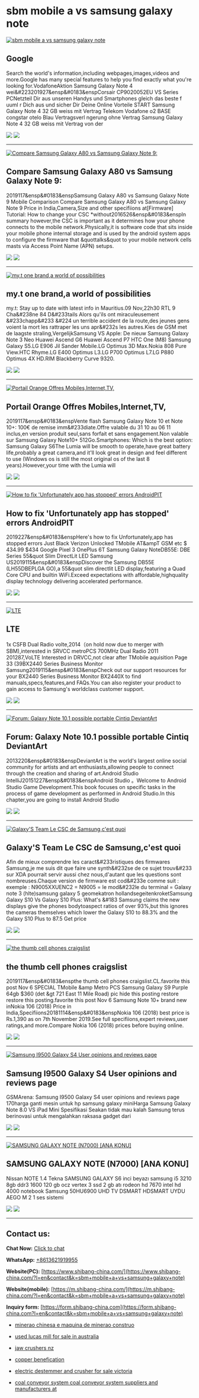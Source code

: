 # sbm mobile a vs samsung galaxy note

<a href="https://swt.shibang-china.com/?l=en&img&k=sbm+mobile+a+vs+samsung+galaxy+note" target="_blank">![sbm mobile a vs samsung galaxy note](http://static.shibang-china.com/all-800x300/391.jpg)</a>

## Google
Search the world's information,including webpages,images,videos and more.Google has many special features to help you find exactly what you're looking for.VodafoneAktion Samsung Galaxy Note 4 wei&#223201927&ensp&#0183&enspCorsair CP9020052EU VS Series PCNetzteil Dir aus unseren Handys und Smartphones gleich das beste f uuml r Dich aus und sicher Dir Deine Online Vorteile START Samsung Galaxy Note 4 32 GB weiss mit Vertrag Telekom Vodafone o2 BASE congstar otelo Blau Vertragsverl ngerung ohne Vertrag Samsung Galaxy Note 4 32 GB weiss mit Vertrag von der


<a href="https://whatsapp.shibangsoft.com/WhatsApp.php" target="_blank" title="WhatsApp">![](http://static.shibang-china.com/icon/whatsapp.png)</a> <a href="https://swt.shibang-china.com/?l=en&icon&k=sbm+mobile+a+vs+samsung+galaxy+note" target="_blank">![](http://static.shibang-china.com/icon/chat-en.png)</a>

---

<a href="https://swt.shibang-china.com/?l=en&img&k=sbm+mobile+a+vs+samsung+galaxy+note" target="_blank">![Compare Samsung Galaxy A80 vs Samsung Galaxy Note 9:](http://static.shibang-china.com/all-800x300/98.jpg)</a>

## Compare Samsung Galaxy A80 vs Samsung Galaxy Note 9:
2019117&ensp&#0183&enspSamsung Galaxy A80 vs Samsung Galaxy Note 9 Mobile Comparison Compare Samsung Galaxy A80 vs Samsung Galaxy Note 9 Price in India,Camera,Size and other specifiions at[Firmware] Tutorial: How to change your CSC *without2016526&ensp&#0183&enspIn summary however,the CSC is important as it determines how your phone connects to the mobile network.Physically,it is software code that sits inside your mobile phone internal storage and is used by the android system apps to configure the firmware that &quottalks&quot to your mobile network cells masts via Access Point Name (APN) setups.


<a href="https://whatsapp.shibangsoft.com/WhatsApp.php" target="_blank" title="WhatsApp">![](http://static.shibang-china.com/icon/whatsapp.png)</a> <a href="https://swt.shibang-china.com/?l=en&icon&k=sbm+mobile+a+vs+samsung+galaxy+note" target="_blank">![](http://static.shibang-china.com/icon/chat-en.png)</a>

---

<a href="https://swt.shibang-china.com/?l=en&img&k=sbm+mobile+a+vs+samsung+galaxy+note" target="_blank">![my.t one brand,a world of possibilities](http://static.shibang-china.com/all-800x300/1394.jpg)</a>

## my.t one brand,a world of possibilities
my.t: Stay up to date with latest info in Mauritius.09 Nov,22h30 RTL 9 Cha&#238ne 84 D&#233tails Alors qu'ils ont miraculeusement &#233chapp&#233 &#224 un terrible accident de la route,des jeunes gens voient la mort les rattraper les uns apr&#232s les autres.Kies de GSM met de laagste straling,VergelijkSamsung VS Apple: De nieuw Samsung Galaxy Note 3 Neo Huawei Ascend G6 Huawei Ascend P7 HTC One (M8) Samsung Galaxy S5.LG E906 Jil Sander Mobile.LG Optimus 3D Max.Nokia 808 Pure View.HTC Rhyme.LG E400 Optimus L3.LG P700 Optimus L7.LG P880 Optimus 4X HD.RIM Blackberry Curve 9320.


<a href="https://whatsapp.shibangsoft.com/WhatsApp.php" target="_blank" title="WhatsApp">![](http://static.shibang-china.com/icon/whatsapp.png)</a> <a href="https://swt.shibang-china.com/?l=en&icon&k=sbm+mobile+a+vs+samsung+galaxy+note" target="_blank">![](http://static.shibang-china.com/icon/chat-en.png)</a>

---

<a href="https://swt.shibang-china.com/?l=en&img&k=sbm+mobile+a+vs+samsung+galaxy+note" target="_blank">![Portail Orange Offres Mobiles,Internet,TV,](http://static.shibang-china.com/all-800x300/620.jpg)</a>

## Portail Orange Offres Mobiles,Internet,TV,
2019117&ensp&#0183&enspVente flash Samsung Galaxy Note 10 et Note 10+: 100€ de remise imm&#233diate.Offre valable du 31 10 au 06 11 inclus,en version produit seul,sans forfait et sans engagement.Non valable sur Samsung Galaxy Note10+ 512Go.Smartphones: Which is the best option: Samsung Galaxy S6The Lumia will be smooth to operate,have great battery life,probably a great camera,and it'll look great in design and feel different to use (Windows os is still the most original os of the last 8 years).However,your time with the Lumia will


<a href="https://whatsapp.shibangsoft.com/WhatsApp.php" target="_blank" title="WhatsApp">![](http://static.shibang-china.com/icon/whatsapp.png)</a> <a href="https://swt.shibang-china.com/?l=en&icon&k=sbm+mobile+a+vs+samsung+galaxy+note" target="_blank">![](http://static.shibang-china.com/icon/chat-en.png)</a>

---

<a href="https://swt.shibang-china.com/?l=en&img&k=sbm+mobile+a+vs+samsung+galaxy+note" target="_blank">![How to fix 'Unfortunately app has stopped' errors AndroidPIT](http://static.shibang-china.com/all-800x300/186.jpg)</a>

## How to fix 'Unfortunately app has stopped' errors AndroidPIT
2019227&ensp&#0183&enspHere's how to fix Unfortunately,app has stopped errors Just Black Verizon Unlocked TMobile AT&ampT GSM etc $ 434.99 $434 Google Pixel 3 OnePlus 6T Samsung Galaxy NoteDB55E: DBE Series 55&quot Slim DirectLit LED Samsung US2019115&ensp&#0183&enspDiscover the Samsung DB55E (LH55DBEPLGA GO),a 55&quot slim directlit LED display,featuring a Quad Core CPU and builtin WiFi.Exceed expectations with affordable,highquality display technology delivering accelerated performance.


<a href="https://whatsapp.shibangsoft.com/WhatsApp.php" target="_blank" title="WhatsApp">![](http://static.shibang-china.com/icon/whatsapp.png)</a> <a href="https://swt.shibang-china.com/?l=en&icon&k=sbm+mobile+a+vs+samsung+galaxy+note" target="_blank">![](http://static.shibang-china.com/icon/chat-en.png)</a>

---

<a href="https://swt.shibang-china.com/?l=en&img&k=sbm+mobile+a+vs+samsung+galaxy+note" target="_blank">![LTE](http://static.shibang-china.com/all-800x300/1485.jpg)</a>

## LTE
1x CSFB Dual Radio volte,2014（on hold now due to merger with SBM),interested in SRVCC metroPCS 700MHz Dual Radio 2011 201287,VoLTE Interested in DRVCC,not clear after TMobile aquisition Page 33 (39BX2440 Series Business Monitor Samsung2019115&ensp&#0183&enspCheck out our support resources for your BX2440 Series Business Monitor BX2440X to find manuals,specs,features,and FAQs.You can also register your product to gain access to Samsung's worldclass customer support.


<a href="https://whatsapp.shibangsoft.com/WhatsApp.php" target="_blank" title="WhatsApp">![](http://static.shibang-china.com/icon/whatsapp.png)</a> <a href="https://swt.shibang-china.com/?l=en&icon&k=sbm+mobile+a+vs+samsung+galaxy+note" target="_blank">![](http://static.shibang-china.com/icon/chat-en.png)</a>

---

<a href="https://swt.shibang-china.com/?l=en&img&k=sbm+mobile+a+vs+samsung+galaxy+note" target="_blank">![Forum: Galaxy Note 10.1 possible portable Cintiq DeviantArt](http://static.shibang-china.com/all-800x300/203.jpg)</a>

## Forum: Galaxy Note 10.1 possible portable Cintiq DeviantArt
2013220&ensp&#0183&enspDeviantArt is the world's largest online social community for artists and art enthusiasts,allowing people to connect through the creation and sharing of art.Android Studio IntelliJ20151227&ensp&#0183&enspAndroid Studio 。Welcome to Android Studio Game Development.This book focuses on specific tasks in the process of game development as performed in Android Studio.In this chapter,you are going to install Android Studio


<a href="https://whatsapp.shibangsoft.com/WhatsApp.php" target="_blank" title="WhatsApp">![](http://static.shibang-china.com/icon/whatsapp.png)</a> <a href="https://swt.shibang-china.com/?l=en&icon&k=sbm+mobile+a+vs+samsung+galaxy+note" target="_blank">![](http://static.shibang-china.com/icon/chat-en.png)</a>

---

<a href="https://swt.shibang-china.com/?l=en&img&k=sbm+mobile+a+vs+samsung+galaxy+note" target="_blank">![Galaxy'S Team Le CSC de Samsung,c'est quoi](http://static.shibang-china.com/all-800x300/801.jpg)</a>

## Galaxy'S Team Le CSC de Samsung,c'est quoi
Afin de mieux comprendre les caract&#233ristiques des firmwares Samsung,je me suis dit que faire une synth&#232se de ce sujet trouv&#233 sur XDA pourrait servir aussi chez nous,d'autant que les questions sont nombreuses.Chaque version de firmware est cod&#233e comme suit : exemple : N9005XXUENC2 = N9005 = le mod&#232le du terminal = Galaxy note 3 (hlte)samsung galaxy 5 geomekatron hollandsegeitenkroketSamsung Galaxy S10 Vs Galaxy S10 Plus: What's &#183 Samsung claims the new displays give the phones bodytoaspect ratios of over 93%,but this ignores the cameras themselves which lower the Galaxy S10 to 88.3% and the Galaxy S10 Plus to 87.5 Get price


<a href="https://whatsapp.shibangsoft.com/WhatsApp.php" target="_blank" title="WhatsApp">![](http://static.shibang-china.com/icon/whatsapp.png)</a> <a href="https://swt.shibang-china.com/?l=en&icon&k=sbm+mobile+a+vs+samsung+galaxy+note" target="_blank">![](http://static.shibang-china.com/icon/chat-en.png)</a>

---

<a href="https://swt.shibang-china.com/?l=en&img&k=sbm+mobile+a+vs+samsung+galaxy+note" target="_blank">![the thumb cell phones craigslist](http://static.shibang-china.com/all-800x300/1251.jpg)</a>

## the thumb cell phones craigslist
2019117&ensp&#0183&enspthe thumb cell phones craigslist.CL.favorite this post Nov 6 SPECIAL TMobile &amp Metro PCS Samsung Galaxy S9 Purple 64gb $360 (det &gt 721 East 11 Mile Road) pic hide this posting restore restore this posting.favorite this post Nov 6 Samsung Note 10+ brand new inNokia 106 (2018) Price in India,Specifiions20181114&ensp&#0183&enspNokia 106 (2018) best price is Rs.1,390 as on 7th November 2019.See full specifiions,expert reviews,user ratings,and more.Compare Nokia 106 (2018) prices before buying online.


<a href="https://whatsapp.shibangsoft.com/WhatsApp.php" target="_blank" title="WhatsApp">![](http://static.shibang-china.com/icon/whatsapp.png)</a> <a href="https://swt.shibang-china.com/?l=en&icon&k=sbm+mobile+a+vs+samsung+galaxy+note" target="_blank">![](http://static.shibang-china.com/icon/chat-en.png)</a>

---

<a href="https://swt.shibang-china.com/?l=en&img&k=sbm+mobile+a+vs+samsung+galaxy+note" target="_blank">![Samsung I9500 Galaxy S4 User opinions and reviews page](http://static.shibang-china.com/all-800x300/1033.jpg)</a>

## Samsung I9500 Galaxy S4 User opinions and reviews page
GSMArena: Samsung I9500 Galaxy S4 user opinions and reviews page 170harga ganti mesin untuk hp samsung galaxy miniHarga Samsung Galaxy Note 8.0 VS iPad Mini Spesifikasi Seakan tidak mau kalah Samsung terus berinovasi untuk mengalahkan raksasa gadget dari


<a href="https://whatsapp.shibangsoft.com/WhatsApp.php" target="_blank" title="WhatsApp">![](http://static.shibang-china.com/icon/whatsapp.png)</a> <a href="https://swt.shibang-china.com/?l=en&icon&k=sbm+mobile+a+vs+samsung+galaxy+note" target="_blank">![](http://static.shibang-china.com/icon/chat-en.png)</a>

---

<a href="https://swt.shibang-china.com/?l=en&img&k=sbm+mobile+a+vs+samsung+galaxy+note" target="_blank">![SAMSUNG GALAXY NOTE (N7000) [ANA KONU]](http://static.shibang-china.com/all-800x300/521.jpg)</a>

## SAMSUNG GALAXY NOTE (N7000) [ANA KONU]
Nissan NOTE 1.4 Tekna SAMSUNG GALAXY S6 inci beyazı samsung i5 3210 8gb ddr3 1600 120 gb ocz vertex 3 ssd 2 gb atı rodeon hd 7670 intel hd 4000 notebook Samsung 50HU6900 UHD TV DSMART HDSMART UYDU AEGO M 2 1 ses sistemi

<a href="https://whatsapp.shibangsoft.com/WhatsApp.php" target="_blank" title="WhatsApp">![](http://static.shibang-china.com/icon/whatsapp.png)</a> <a href="https://swt.shibang-china.com/?l=en&icon&k=sbm+mobile+a+vs+samsung+galaxy+note" target="_blank">![](http://static.shibang-china.com/icon/chat-en.png)</a>

---
## Contact us:

**Chat Now:** [Click to chat](https://swt.shibang-china.com?l=en&contact&k=sbm+mobile+a+vs+samsung+galaxy+note)

**WhatsApp:**  [+8613621919955](https://whatsapp.shibangsoft.com/WhatsApp.php)

**Website(PC):** [https://www.shibang-china.com/](https://www.shibang-china.com/?l=en&contact&k=sbm+mobile+a+vs+samsung+galaxy+note)

**Website(mobile):** [https://m.shibang-china.com/](https://m.shibang-china.com/?l=en&contact&k=sbm+mobile+a+vs+samsung+galaxy+note)

**Inquiry form:** [https://form.shibang-china.com](https://form.shibang-china.com?l=en&contact&k=sbm+mobile+a+vs+samsung+galaxy+note)

* [minerao chinesa e maquina de minerao construo](../116/minerao%20chinesa%20e%20maquina%20de%20minerao%20construo.md)

* [used lucas mill for sale in australia](../115/used%20lucas%20mill%20for%20sale%20in%20australia.md)

* [jaw crushers nz](../115/jaw%20crushers%20nz.md)

* [copper benefication](../122/copper%20benefication.md)

* [electric destemmer and crusher for sale victoria](../114/electric%20destemmer%20and%20crusher%20for%20sale%20victoria.md)

* [coal conveyor system coal conveyor system suppliers and manufacturers at](../116/coal%20conveyor%20system%20coal%20conveyor%20system%20suppliers%20and%20manufacturers%20at.md)